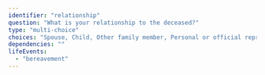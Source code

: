 ```yaml
---
identifier: "relationship"
question: "What is your relationship to the deceased?"
type: "multi-choice"
choices: "Spouse, Child, Other family member, Personal or official representative, None"
dependencies: ""
lifeEvents: 
  - "bereavement"
---
```

